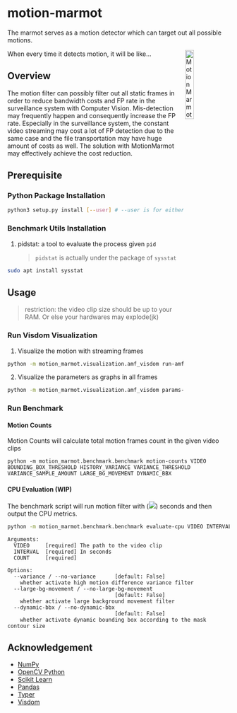 # motion-marmot

The marmot serves as a motion detector which can target out all possible motions.

<img src="https://media.giphy.com/media/ROcSJHrOhhBkc/source.gif" title="Motion Marmot" width=20% align="right">
When every time it detects motion, it will be like...

## Overview

The motion filter can possibly filter out all static frames in order to reduce bandwidth costs and FP rate in the surveillance system with Computer Vision. Mis-detection may frequently happen and consequently increase the FP rate. Especially in the surveillance system, the constant video streaming may cost a lot of FP detection due to the same case and the file transportation may have huge amount of costs as well. The solution with MotionMarmot may effectively achieve the cost reduction.

## Prerequisite

### Python Package Installation

```bash
python3 setup.py install [--user] # --user is for either installing in user local side or global.
```

### Benchmark Utils Installation

1. pidstat: a tool to evaluate the process given `pid`
    > `pidstat` is actually under the package of `sysstat`

```bash
sudo apt install sysstat
```

## Usage

> restriction: the video clip size should be up to your RAM. Or else your hardwares may explode(jk)

### Run Visdom Visualization

1. Visualize the motion with streaming frames

```bash
python -m motion_marmot.visualization.amf_visdom run-amf video_clip.mp4
```

2. Visualize the parameters as graphs in all frames

```bash
python -m motion_marmot.visualization.amf_visdom params-graph video_clip.mp4
```

### Run Benchmark

#### Motion Counts

Motion Counts will calculate total motion frames count in the given video clips

```
python -m motion_marmot.benchmark.benchmark motion-counts VIDEO BOUNDING_BOX_THRESHOLD HISTORY_VARIANCE VARIANCE_THRESHOLD VARIANCE_SAMPLE_AMOUNT LARGE_BG_MOVEMENT DYNAMIC_BBX
```

#### CPU Evaluation (WIP)

The benchmark script will run motion filter with (<img src="https://render.githubusercontent.com/render/math?math=(interval)*(count)">) seconds and then output the CPU metrics.

```bash
python -m motion_marmot.benchmark.benchmark evaluate-cpu VIDEO INTERVAL COUNT
```

```
Arguments:
  VIDEO     [required] The path to the video clip
  INTERVAL  [required] In seconds
  COUNT     [required]

Options:
  --variance / --no-variance      [default: False]
    whether activate high motion difference variance filter
  --large-bg-movement / --no-large-bg-movement
                                  [default: False]
    whether activate large background movement filter
  --dynamic-bbx / --no-dynamic-bbx
                                  [default: False]
    whether activate dynamic bounding box according to the mask contour size
```

## Acknowledgement

-   [NumPy](https://numpy.org/)
-   [OpenCV Python](https://github.com/opencv/opencv-python)
-   [Scikit Learn](https://scikit-learn.org/)
-   [Pandas](https://pandas.pydata.org/)
-   [Typer](https://github.com/tiangolo/typer)
-   [Visdom](https://github.com/fossasia/visdom)
